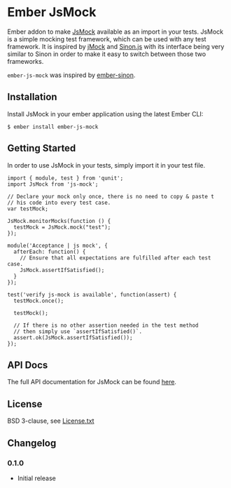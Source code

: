 # Ember JsMock

Ember addon to make [JsMock](http://jsmock.org/) available as an import in your tests. JsMock is a simple mocking test framework, which can be used with any test framework. It is inspired by [jMock](http://www.jmock.org/) and [Sinon.js](http://sinonjs.org/) with its interface being very similar to Sinon in order to make it easy to switch between those two frameworks.

`ember-js-mock` was inspired by [ember-sinon](https://github.com/csantero/ember-sinon).

## Installation

Install JsMock in your ember application using the latest Ember CLI:

    $ ember install ember-js-mock

## Getting Started

In order to use JsMock in your tests, simply import it in your test file.  

    import { module, test } from 'qunit';
    import JsMock from 'js-mock';

    // Declare your mock only once, there is no need to copy & paste t
    // his code into every test case.
    var testMock;

    JsMock.monitorMocks(function () {
      testMock = JsMock.mock("test");
    });
    
    module('Acceptance | js mock', {
      afterEach: function() {
        // Ensure that all expectations are fulfilled after each test case.
        JsMock.assertIfSatisfied();
      }
    });

    test('verify js-mock is available', function(assert) {  
      testMock.once();

      testMock();

      // If there is no other assertion needed in the test method
      // then simply use `assertIfSatisfied()`.
      assert.ok(JsMock.assertIfSatisfied());
    });

## API Docs

The full API documentation for JsMock can be found [here](http://www.jsmock.org/docs/index.html).

## License

BSD 3-clause, see [License.txt](https://github.com/j-fischer/ember-js-mock/blob/master/LICENSE.md)

## Changelog

### 0.1.0

- Initial release